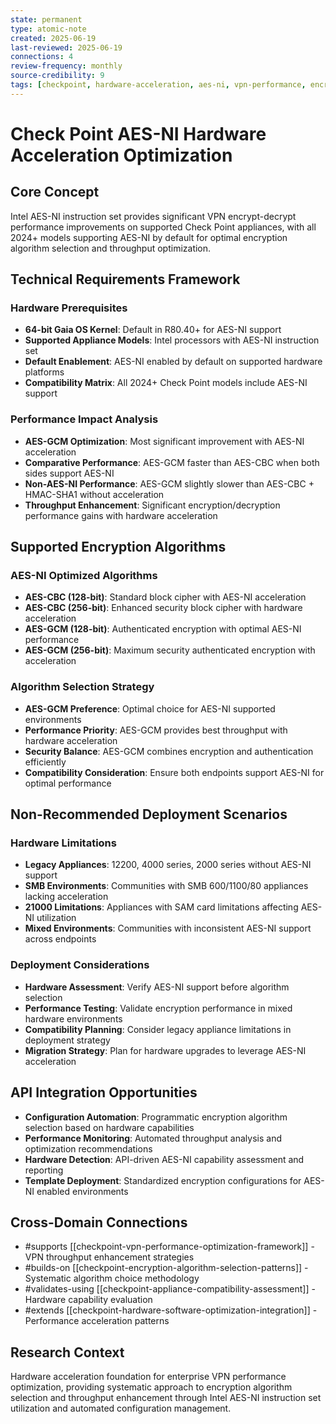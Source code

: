 ```yaml
---
state: permanent
type: atomic-note
created: 2025-06-19
last-reviewed: 2025-06-19
connections: 4
review-frequency: monthly
source-credibility: 9
tags: [checkpoint, hardware-acceleration, aes-ni, vpn-performance, encryption-optimization]
---
```


# Check Point AES-NI Hardware Acceleration Optimization

## Core Concept

Intel AES-NI instruction set provides significant VPN encrypt-decrypt performance improvements on supported Check Point appliances, with all 2024+ models supporting AES-NI by default for optimal encryption algorithm selection and throughput optimization.

## Technical Requirements Framework

### Hardware Prerequisites
- **64-bit Gaia OS Kernel**: Default in R80.40+ for AES-NI support
- **Supported Appliance Models**: Intel processors with AES-NI instruction set
- **Default Enablement**: AES-NI enabled by default on supported hardware platforms
- **Compatibility Matrix**: All 2024+ Check Point models include AES-NI support

### Performance Impact Analysis
- **AES-GCM Optimization**: Most significant improvement with AES-NI acceleration
- **Comparative Performance**: AES-GCM faster than AES-CBC when both sides support AES-NI
- **Non-AES-NI Performance**: AES-GCM slightly slower than AES-CBC + HMAC-SHA1 without acceleration
- **Throughput Enhancement**: Significant encryption/decryption performance gains with hardware acceleration

## Supported Encryption Algorithms

### AES-NI Optimized Algorithms
- **AES-CBC (128-bit)**: Standard block cipher with AES-NI acceleration
- **AES-CBC (256-bit)**: Enhanced security block cipher with hardware acceleration
- **AES-GCM (128-bit)**: Authenticated encryption with optimal AES-NI performance
- **AES-GCM (256-bit)**: Maximum security authenticated encryption with acceleration

### Algorithm Selection Strategy
- **AES-GCM Preference**: Optimal choice for AES-NI supported environments
- **Performance Priority**: AES-GCM provides best throughput with hardware acceleration
- **Security Balance**: AES-GCM combines encryption and authentication efficiently
- **Compatibility Consideration**: Ensure both endpoints support AES-NI for optimal performance

## Non-Recommended Deployment Scenarios

### Hardware Limitations
- **Legacy Appliances**: 12200, 4000 series, 2000 series without AES-NI support
- **SMB Environments**: Communities with SMB 600/1100/80 appliances lacking acceleration
- **21000 Limitations**: Appliances with SAM card limitations affecting AES-NI utilization
- **Mixed Environments**: Communities with inconsistent AES-NI support across endpoints

### Deployment Considerations
- **Hardware Assessment**: Verify AES-NI support before algorithm selection
- **Performance Testing**: Validate encryption performance in mixed hardware environments
- **Compatibility Planning**: Consider legacy appliance limitations in deployment strategy
- **Migration Strategy**: Plan for hardware upgrades to leverage AES-NI acceleration

## API Integration Opportunities

- **Configuration Automation**: Programmatic encryption algorithm selection based on hardware capabilities
- **Performance Monitoring**: Automated throughput analysis and optimization recommendations
- **Hardware Detection**: API-driven AES-NI capability assessment and reporting
- **Template Deployment**: Standardized encryption configurations for AES-NI enabled environments

## Cross-Domain Connections

- #supports [[checkpoint-vpn-performance-optimization-framework]] - VPN throughput enhancement strategies
- #builds-on [[checkpoint-encryption-algorithm-selection-patterns]] - Systematic algorithm choice methodology
- #validates-using [[checkpoint-appliance-compatibility-assessment]] - Hardware capability evaluation
- #extends [[checkpoint-hardware-software-optimization-integration]] - Performance acceleration patterns

## Research Context

Hardware acceleration foundation for enterprise VPN performance optimization, providing systematic approach to encryption algorithm selection and throughput enhancement through Intel AES-NI instruction set utilization and automated configuration management.